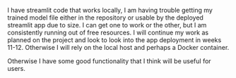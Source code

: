 I have streamlit code that works locally, I am having trouble getting my trained model file either in the repository or usable by the deployed streamlit app due to size. I can get one to work or the other, but I am consistently running out of free resources. I will continue my work as planned on the project and look to look into the app deployment in weeks 11-12. Otherwise I will rely on the local host and perhaps a Docker container.

Otherwise I have some good functionality that I think will be useful for users.